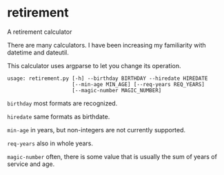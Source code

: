 # retirement
A retirement calculator

There are many calculators. I have been increasing my familiarity 
with datetime and dateutil.

This calculator uses argparse to let you change its operation.

```
usage: retirement.py [-h] --birthday BIRTHDAY --hiredate HIREDATE
                     [--min-age MIN_AGE] [--req-years REQ_YEARS]
                     [--magic-number MAGIC_NUMBER]
```

`birthday` most formats are recognized.

`hiredate` same formats as birthdate.

`min-age` in years, but non-integers are not currently supported.

`req-years` also in whole years.

`magic-number` often, there is some value that is usually the sum of years of service and age.
